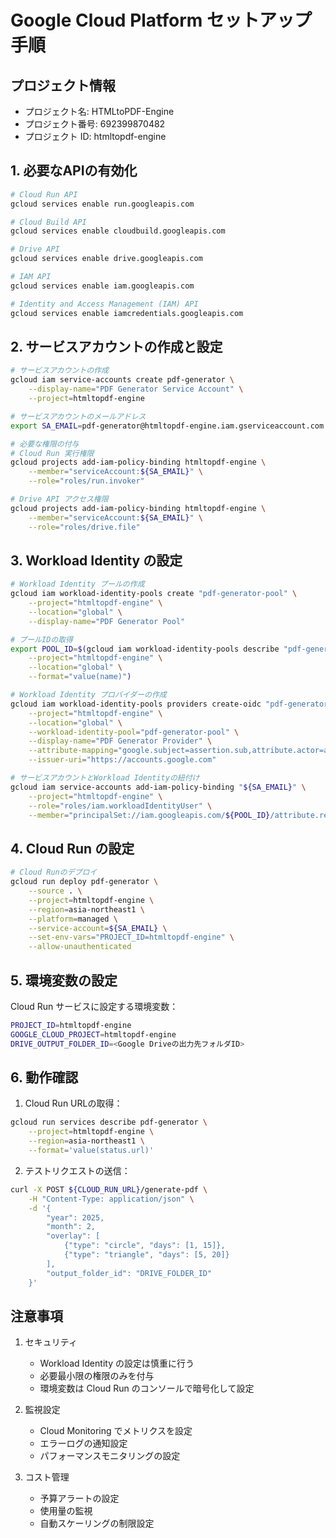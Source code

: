 # Google Cloud Platform セットアップ手順

## プロジェクト情報
- プロジェクト名: HTMLtoPDF-Engine
- プロジェクト番号: 692399870482
- プロジェクト ID: htmltopdf-engine

## 1. 必要なAPIの有効化

```bash
# Cloud Run API
gcloud services enable run.googleapis.com

# Cloud Build API
gcloud services enable cloudbuild.googleapis.com

# Drive API
gcloud services enable drive.googleapis.com

# IAM API
gcloud services enable iam.googleapis.com

# Identity and Access Management (IAM) API
gcloud services enable iamcredentials.googleapis.com
```

## 2. サービスアカウントの作成と設定

```bash
# サービスアカウントの作成
gcloud iam service-accounts create pdf-generator \
    --display-name="PDF Generator Service Account" \
    --project=htmltopdf-engine

# サービスアカウントのメールアドレス
export SA_EMAIL=pdf-generator@htmltopdf-engine.iam.gserviceaccount.com

# 必要な権限の付与
# Cloud Run 実行権限
gcloud projects add-iam-policy-binding htmltopdf-engine \
    --member="serviceAccount:${SA_EMAIL}" \
    --role="roles/run.invoker"

# Drive API アクセス権限
gcloud projects add-iam-policy-binding htmltopdf-engine \
    --member="serviceAccount:${SA_EMAIL}" \
    --role="roles/drive.file"
```

## 3. Workload Identity の設定

```bash
# Workload Identity プールの作成
gcloud iam workload-identity-pools create "pdf-generator-pool" \
    --project="htmltopdf-engine" \
    --location="global" \
    --display-name="PDF Generator Pool"

# プールIDの取得
export POOL_ID=$(gcloud iam workload-identity-pools describe "pdf-generator-pool" \
    --project="htmltopdf-engine" \
    --location="global" \
    --format="value(name)")

# Workload Identity プロバイダーの作成
gcloud iam workload-identity-pools providers create-oidc "pdf-generator-provider" \
    --project="htmltopdf-engine" \
    --location="global" \
    --workload-identity-pool="pdf-generator-pool" \
    --display-name="PDF Generator Provider" \
    --attribute-mapping="google.subject=assertion.sub,attribute.actor=assertion.actor,attribute.aud=assertion.aud" \
    --issuer-uri="https://accounts.google.com"

# サービスアカウントとWorkload Identityの紐付け
gcloud iam service-accounts add-iam-policy-binding "${SA_EMAIL}" \
    --project="htmltopdf-engine" \
    --role="roles/iam.workloadIdentityUser" \
    --member="principalSet://iam.googleapis.com/${POOL_ID}/attribute.repository/htmltopdf-engine"
```

## 4. Cloud Run の設定

```bash
# Cloud Runのデプロイ
gcloud run deploy pdf-generator \
    --source . \
    --project=htmltopdf-engine \
    --region=asia-northeast1 \
    --platform=managed \
    --service-account=${SA_EMAIL} \
    --set-env-vars="PROJECT_ID=htmltopdf-engine" \
    --allow-unauthenticated
```

## 5. 環境変数の設定

Cloud Run サービスに設定する環境変数：

```bash
PROJECT_ID=htmltopdf-engine
GOOGLE_CLOUD_PROJECT=htmltopdf-engine
DRIVE_OUTPUT_FOLDER_ID=<Google Driveの出力先フォルダID>
```

## 6. 動作確認

1. Cloud Run URLの取得：
```bash
gcloud run services describe pdf-generator \
    --project=htmltopdf-engine \
    --region=asia-northeast1 \
    --format='value(status.url)'
```

2. テストリクエストの送信：
```bash
curl -X POST ${CLOUD_RUN_URL}/generate-pdf \
    -H "Content-Type: application/json" \
    -d '{
        "year": 2025,
        "month": 2,
        "overlay": [
            {"type": "circle", "days": [1, 15]},
            {"type": "triangle", "days": [5, 20]}
        ],
        "output_folder_id": "DRIVE_FOLDER_ID"
    }'
```

## 注意事項

1. セキュリティ
   - Workload Identity の設定は慎重に行う
   - 必要最小限の権限のみを付与
   - 環境変数は Cloud Run のコンソールで暗号化して設定

2. 監視設定
   - Cloud Monitoring でメトリクスを設定
   - エラーログの通知設定
   - パフォーマンスモニタリングの設定

3. コスト管理
   - 予算アラートの設定
   - 使用量の監視
   - 自動スケーリングの制限設定
